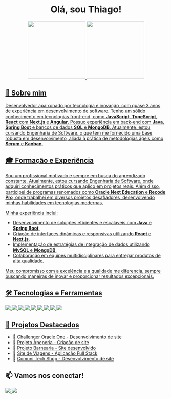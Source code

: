 <!-- README.md para o GitHub Profile -->

<h1 align="center"> Olá, sou Thiago! </h1>

<div align="center">
<a href="https://github.com/Thiagoqdev">
<img loading="lazy" height="180em" src="https://github-readme-stats.vercel.app/api/top-langs/?username=Thiagoqdev&layout=compact&langs_count=7&theme=dracula"/>
<img loading="lazy" height="180em" src="https://github-readme-stats.vercel.app/api?username=Thiagoqdev&show_icons=true&theme=dracula&include_all_commits=true&count_private=true"/>
</div>

## 🚀 Sobre mim

Desenvolvedor apaixonado por tecnologia e inovação, com quase 3 anos de experiência em desenvolvimento de software. 
Tenho um sólido conhecimento em tecnologias front-end, como **JavaScript**, **TypeScript**, **React** com **Next.js** e **Angular**. 
Possuo experiência em back-end com **Java**, **Spring Boot** e bancos de dados **SQL** e **MongoDB**. 
Atualmente, estou cursando Engenharia de Software, o que tem me fornecido uma base robusta em desenvolvimento, 
aliada à prática de metodologias ágeis como **Scrum** e **Kanban**.

## 🎓 Formação e Experiência

Sou um profissional motivado e sempre em busca do aprendizado constante. Atualmente, estou cursando Engenharia de Software, 
onde adquiri conhecimentos práticos que aplico em projetos reais. Além disso, participei de programas renomados como **Oracle Next Education** e **Recode Pro**, onde trabalhei em diversos projetos desafiadores, desenvolvendo minhas habilidades em tecnologias modernas. 

Minha experiência inclui:
- Desenvolvimento de soluções eficientes e escaláveis com **Java** e **Spring Boot**,
- Criação de interfaces dinâmicas e responsivas utilizando **React** e **Next.js**,
- Implementação de estratégias de integração de dados utilizando **MySQL** e **MongoDB**,
- Colaboração em equipes multidisciplinares para entregar produtos de alta qualidade.

Meu compromisso com a excelência e a qualidade me diferencia, sempre buscando maneiras de inovar e proporcionar resultados excepcionais.

## 🛠️ Tecnologias e Ferramentas
<p>
  <img src="https://img.shields.io/badge/Java-ED8B00?style=for-the-badge&logo=java&logoColor=white">
  <img src="https://img.shields.io/badge/Spring%20Boot-6DB33F?style=for-the-badge&logo=springboot&logoColor=white">
  <img src="https://img.shields.io/badge/React-61DAFB?style=for-the-badge&logo=react&logoColor=black">
  <img src="https://img.shields.io/badge/Next.js-000000?style=for-the-badge&logo=nextdotjs&logoColor=white">
  <img src="https://img.shields.io/badge/Python-3776AB?style=for-the-badge&logo=python&logoColor=white">
  <img src="https://img.shields.io/badge/MySQL-005E7C?style=for-the-badge&logo=mysql&logoColor=white">
  <img src="https://img.shields.io/badge/MongoDB-47A248?style=for-the-badge&logo=mongodb&logoColor=white">
  <img src="https://img.shields.io/badge/Docker-2496ED?style=for-the-badge&logo=docker&logoColor=white">
  <img src="https://img.shields.io/badge/AWS-232F3E?style=for-the-badge&logo=amazonaws&logoColor=white">
</p>

## 📂 Projetos Destacados
- 🔹 [Challenger Oracle One - Desenvolvimento de site](https://github.com/Thiagoqdev/ChallengerOracleOne)
- 🔹 [Projeto Apeperia - Criação de site](https://github.com/Thiagoqdev/ProjetoApeperia)
- 🔹 [Projeto Barnearia - Site desenvolvido](https://github.com/Thiagoqdev/ProjetoBarnearia)
- 🔹 [Site de Viagens - Aplicação Full Stack](https://github.com/Thiagoqdev/SiteDeViagens)
- 🔹 [Comuni Tech Shop - Desenvolvimento de site](https://github.com/Thiagoqdev/ComuniTechShop)

## 📫 Vamos nos conectar!
<p>
  <a href="https://www.linkedin.com/in/thiagovqueiroz/" target="_blank">
    <img src="https://img.shields.io/badge/LinkedIn-blue?style=for-the-badge&logo=linkedin&logoColor=white">
  </a>
  <a href="mailto:thiagoq.dev@gmail.com">
    <img src="https://img.shields.io/badge/Email-D14836?style=for-the-badge&logo=gmail&logoColor=white">
  </a>
</p>
